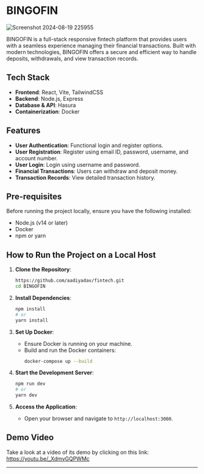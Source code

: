 # BINGOFIN

![Screenshot 2024-08-19 225955](https://github.com/user-attachments/assets/bce769bf-7c0e-498f-a509-a88f95846ec6)

BINGOFIN is a full-stack responsive fintech platform that provides users with a seamless experience managing their financial transactions. Built with modern technologies, BINGOFIN offers a secure and efficient way to handle deposits, withdrawals, and view transaction records.

## Tech Stack

- **Frontend**: React, Vite, TailwindCSS
- **Backend**: Node.js, Express
- **Database & API**: Hasura
- **Containerization**: Docker

## Features

- **User Authentication**: Functional login and register options.
- **User Registration**: Register using email ID, password, username, and account number.
- **User Login**: Login using username and password.
- **Financial Transactions**: Users can withdraw and deposit money.
- **Transaction Records**: View detailed transaction history.

## Pre-requisites

Before running the project locally, ensure you have the following installed:

- Node.js (v14 or later)
- Docker
- npm or yarn

## How to Run the Project on a Local Host

1. **Clone the Repository**:
   ```bash
   https://github.com/aadiyadav/fintech.git
   cd BINGOFIN
   ```

2. **Install Dependencies**:
   ```bash
   npm install
   # or
   yarn install
   ```

3. **Set Up Docker**:
   - Ensure Docker is running on your machine.
   - Build and run the Docker containers:
     ```bash
     docker-compose up --build
     ```

4. **Start the Development Server**:
   ```bash
   npm run dev
   # or
   yarn dev
   ```

5. **Access the Application**:
   - Open your browser and navigate to `http://localhost:3000`.

## Demo Video

Take a look at a video of its demo by clicking on this link: https://youtu.be/_XdmvGQPWMc

---
